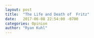 ```yaml
---
layout: post
title:  "The Life and Death of  Fritz"
date:   2017-06-08 22:54:00 -0700
categories: Opinion
author: "Ryan Kuhl"
---
```


